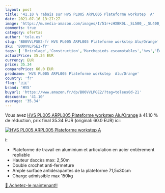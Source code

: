 ```yaml
---
layout: post
title: '41.10 % rabais sur HVS PL005 ARPL005 Plateforme workstep  A'
date: 2021-07-16 13:27:27
image: 'https://m.media-amazon.com/images/I/51r+zHXBK0L._SL500_._SL400_.jpg'
comments: true
category: ofertas
author: 'tole.es'
slug: 'B00VVLPGE2-fr HVS PL005 ARPL005 Plateforme workstep Alu/Orange'
sku: 'B00VVLPGE2-fr'
tags: [ 'Bricolage','Construction','Marchepieds escamotables','hvs','Échelles', ]
actualPrice: 35.34 EUR
currency: EUR
price: 35.34
comparePrice: 60.0 EUR
prodname: 'HVS PL005 ARPL005 Plateforme workstep  Alu/Orange'
country: 'fr'
flag: '🇫🇷'
brand: 'HVS'
buyurl: 'https://www.amazon.fr/dp/B00VVLPGE2/?tag=tolees0d-21'
descuento: '41.10'
average: '35.34'
---
```


Vous avez [HVS PL005 ARPL005 Plateforme workstep  Alu/Orange](https://www.amazon.fr/dp/B00VVLPGE2/?tag=tolees0d-21)  à  41.10 % de réduction, prix final  35.34 EUR (original: 60.0 EUR) ici:

[![HVS PL005 ARPL005 Plateforme workstep  A](https://m.media-amazon.com/images/I/51r+zHXBK0L._SL500_._SL400_.jpg)](https://www.amazon.fr/dp/B00VVLPGE2/?tag=tolees0d-21)

ℹ️:

- Plateforme de travail en aluminium et articulation en acier entièrement repliable
- Hauteur daccès max: 2,50m
- Double crochet anti-fermeture
- Ample surface antidérapantes de la plateforme 71,5x30cm
- Charge admissible max 150kg

[🛒 Achetez-le maintenant!!](https://www.amazon.fr/dp/B00VVLPGE2/?tag=tolees0d-21)

